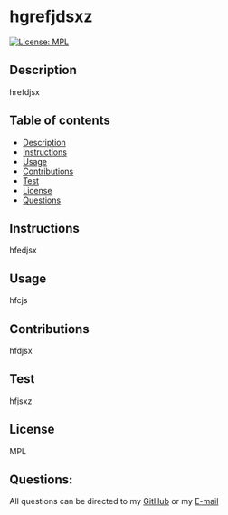  # hgrefjdsxz
  [![License: MPL](https://img.shields.io/badge/License-MPL-yellow.svg)](https://opensource.org/licenses/MPL)
  ## Description
  hrefdjsx
  ## Table of contents 
  * [Description](#Description)
  * [Instructions](#Instructions)
  * [Usage](#Usage)
  * [Contributions](#Contributions)
  * [Test](#Test)
  * [License](#License)
  * [Questions](#Questions)
  ## Instructions
  hfedjsx
  ## Usage
  hfcjs
  ## Contributions
  hfdjsx
  ## Test
  hfjsxz
  ## License
  MPL
  ## Questions: 
  All questions can be directed to my 
  [GitHub](https://github.com/hefdjxz) or my 
  [E-mail](hfdjxz)
  